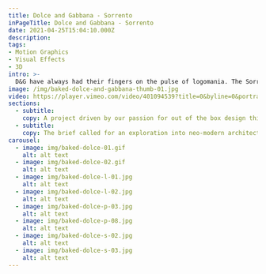 ```yaml
---
title: Dolce and Gabbana - Sorrento
inPageTitle: Dolce and Gabbana - Sorrento
date: 2021-04-25T15:04:10.000Z
description:
tags:
- Motion Graphics
- Visual Effects
- 3D
intro: >-
  D&G have always had their fingers on the pulse of logomania. The Sorrento sneakers, with their bold branding, are the latest manifestation of the trend.
image: /img/baked-dolce-and-gabbana-thumb-01.jpg
video: https://player.vimeo.com/video/401094539?title=0&byline=0&portrait=0
sections:
  - subtitle:
    copy: A project driven by our passion for out of the box design thinking. A signature pair from the Italian fashion house, the Dolce & Gabbana Sorrento sneakers elevate casual footwear rotations with their futuristic profile.
  - subtitle:
    copy: The brief called for an exploration into neo-modern architecture and brutalism. We aimed to supplement this creative direction by reflecting the properties of the shoe through our ability to use tools such as Houdini to work with sand, liquid and cloth simulations.
carousel:
  - image: img/baked-dolce-01.gif
    alt: alt text
  - image: img/baked-dolce-02.gif
    alt: alt text
  - image: img/baked-dolce-l-01.jpg
    alt: alt text
  - image: img/baked-dolce-l-02.jpg
    alt: alt text
  - image: img/baked-dolce-p-03.jpg
    alt: alt text
  - image: img/baked-dolce-p-08.jpg
    alt: alt text
  - image: img/baked-dolce-s-02.jpg
    alt: alt text
  - image: img/baked-dolce-s-03.jpg
    alt: alt text
---
```

